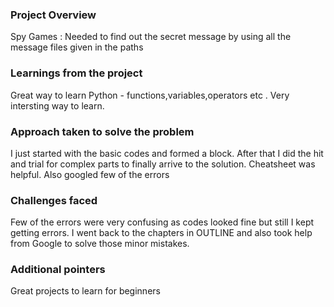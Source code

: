 ### Project Overview

 Spy Games : Needed to find out the secret message by using all the message files given in the paths


### Learnings from the project

 Great way to learn Python - functions,variables,operators etc . Very intersting way to learn.


### Approach taken to solve the problem

 I just started with the basic codes and formed a block. After that I did the hit and trial for complex parts to finally arrive to the solution. Cheatsheet was helpful. Also googled few of the errors


### Challenges faced

 Few of the errors were very confusing as codes looked fine but still I kept getting errors. I went back to the chapters in OUTLINE and also took help from Google to solve those minor mistakes.


### Additional pointers

 Great projects to learn for beginners


